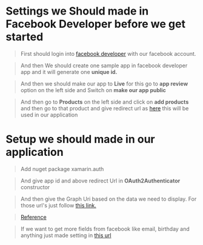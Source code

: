 # Settings we Should made in Facebook Developer before we get started

> First should login into [facebook developer](https://developers.facebook.com) with our facebook account.

> And then We should create one sample app in facebook developer app and it will generate one **unique id.**

> And then we should make our app to **Live** for this go to **app review** option on the left side and Switch on **make our app public**

> And then go to **Products** on the left side and click on **add products** and then go to that product and give redirect url as [here](http://www.facebook.com/connect/login_success.html)
 this will be used in our application

# Setup we should made in our application

> Add nuget package xamarin.auth

> And give app id and above redirect Url in **OAuth2Authenticator** constructor 

> And then give the Graph Uri based on the data we need to display. For those url's just follow [this link.](https://developers.facebook.com/docs/graph-api/using-graph-api/)

> [Reference](https://visualstudiomagazine.com/articles/2014/07/01/be-more-social.aspx)

> If we want to get more fields from facebook like email, birthday and anything just made setting in [this url](https://developers.facebook.com/tools/explorer/332063047134905?method=GET&path=me%3Ffields%3Did%2Cname&version=v2.7)
